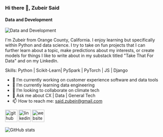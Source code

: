 ### Hi there 👋, Zubeir Said
#### Data and Development
![Data and Development](https://media.licdn.com/dms/image/D4E16AQF2_esi07RZ1Q/profile-displaybackgroundimage-shrink_350_1400/0/1693416444584?e=1707955200&v=beta&t=o3wrQgNzBrk7ZF__fFwhmcnAmATCTPen1lIQHy6QijE)

I'm Zubeir from Orange County, California. I enjoy learning but specifically within Python and data science. I try to take on fun projects that I can further learn about a topic, make predictions about my interests, or create models for things I like to write about in my substack titled "Take That For Data" and on my LinkedIn. 


Skills: Python | Scikit-Learn| PySpark | PyTorch | JS | Django

- 🔭 I’m currently working on customer experience software and data tools 
- 🌱 I’m currently learning data engineering 
- 👯 I’m looking to collaborate on climate tech 
- 💬 Ask me about CX | Data | General Tech 
- 📫 How to reach me: said.zubeir@gmail.com 


[<img src='https://cdn.jsdelivr.net/npm/simple-icons@3.0.1/icons/github.svg' alt='github' height='40'>](https://github.com/Zubz21)  [<img src='https://cdn.jsdelivr.net/npm/simple-icons@3.0.1/icons/linkedin.svg' alt='linkedin' height='40'>](https://www.linkedin.com/in/zubeir-said/)  [<img src='https://cdn.jsdelivr.net/npm/simple-icons@3.0.1/icons/icloud.svg' alt='website' height='40'>](ttfd.substack.com)  

![GitHub stats](https://github-readme-stats.vercel.app/api?username=Zubz21&show_icons=true)  

